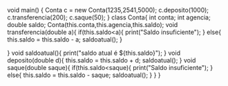 
void main() {
 Conta c = new Conta(1235,2541,5000);
  c.deposito(1000);
  c.transferencia(200);
  c.saque(50);
}
class Conta{
  int conta;
  int agencia;
  double saldo;
  Conta(this.conta,this.agencia,this.saldo);
  void transferencia(double a){
    if(this.saldo<a){
      print("Saldo insuficiente");
    }
    else{
      this.saldo = this.saldo - a;
      saldoatual();
    }
  
  }
  void saldoatual(){
    print("saldo atual é ${this.saldo}");
  }
  void deposito(double d){
    this.saldo = this.saldo + d;
    saldoatual();
  }
  void saque(double saque){
      if(this.saldo<saque){
      print("Saldo insuficiente");
    }
    else{
      this.saldo = this.saldo - saque;
      saldoatual();
    }
  }
}
